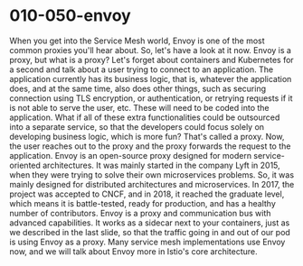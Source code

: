 # 010-050-envoy

 When you get into the Service Mesh world, Envoy is one of the most common proxies you'll hear about. So, let's have a look at it now. Envoy is a proxy, but what is a proxy? Let's forget about containers and Kubernetes for a second and talk about a user trying to connect to an application. The application currently has its business logic, that is, whatever the application does, and at the same time, also does other things, such as securing connection using TLS encryption, or authentication, or retrying requests if it is not able to serve the user, etc. These will need to be coded into the application. What if all of these extra functionalities could be outsourced into a separate service, so that the developers could focus solely on developing business logic, which is more fun? That's called a proxy. Now, the user reaches out to the proxy and the proxy forwards the request to the application. Envoy is an open-source proxy designed for modern service-oriented architectures. It was mainly started in the company Lyft in 2015, when they were trying to solve their own microservices problems. So, it was mainly designed for distributed architectures and microservices. In 2017, the project was accepted to CNCF, and in 2018, it reached the graduate level, which means it is battle-tested, ready for production, and has a healthy number of contributors. Envoy is a proxy and communication bus with advanced capabilities. It works as a sidecar next to your containers, just as we described in the last slide, so that the traffic going in and out of our pod is using Envoy as a proxy. Many service mesh implementations use Envoy now, and we will talk about Envoy more in Istio's core architecture.